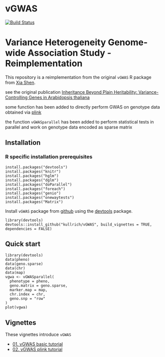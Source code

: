 # vGWAS
[![Build Status](https://travis-ci.com/kullrich/vGWAS.svg?branch=master)](https://travis-ci.com/kullrich/vGWAS)

Variance Heterogeneity Genome-wide Association Study - Reimplementation
=========
This repository is a reimplementation from the original `vGWAS` R package from [Xia Shen](https://github.com/xiashen).

see the original publication
[Inheritance Beyond Plain Heritability: Variance-Controlling Genes in Arabidopsis thaliana](https://journals.plos.org/plosgenetics/article?id=10.1371/journal.pgen.1002839)

some function has been added to directly perform GWAS on genotype data obtained
via [plink](https://www.cog-genomics.org/plink/)

the function `vGWASparallel` has been added to perform statistical tests in parallel
and work on genotype data encoded as sparse matrix

## Installation

### R specific installation prerequisites

```
install.packages("devtools")
install.packages("knitr")
install.packages("hglm")
install.packages("dglm")
install.packages("doParallel")
install.packages("foreach")
install.packages("genio")
install.packages("onewaytests")
install.packages("Matrix")
```

Install `vGWAS` package from [github](https://github.com/kullrich) using the [devtools](https://cran.r-project.org/web/packages/devtools/index.html) package.

```
library(devtools)
devtools::install_github("kullrich/vGWAS", build_vignettes = TRUE, dependencies = FALSE)
```

## Quick start

```
library(devtools)
data(pheno)
data(geno.sparse)
data(chr)
data(map)
vgwa <- vGWASparallel(
  phenotype = pheno,
  geno.matrix = geno.sparse,
  marker.map = map,
  chr.index = chr,
  geno.snp = "row"
)
plot(vgwa)
```

## Vignettes

These vignettes introduce `vGWAS`

- [01. vGWAS basic tutorial](https://github.com/kullrich/vGWAS/blob/master/vignettes/vGWAS.Rmd)
- [02. vGWAS plink tutorial](https://github.com/kullrich/vGWAS/blob/master/vignettes/vGWASsparse.Rmd)
